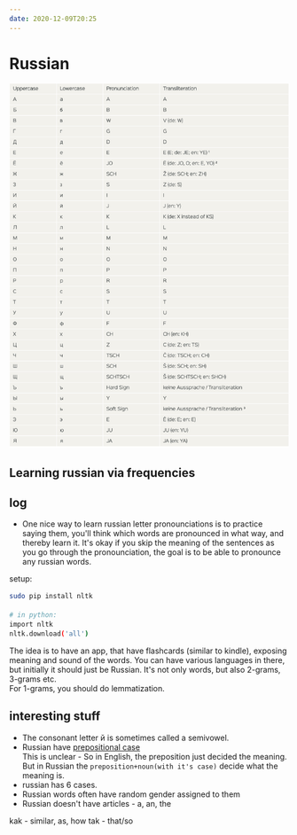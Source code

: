 ```yaml
---
date: 2020-12-09T20:25
---
```


# Russian


![russian alphabets](static/russian_alphabets.png)



## Learning russian via frequencies


## log

- One nice way to learn russian letter pronounciations is to practice saying them, you'll think which words are pronounced in what way, and thereby learn it.
It's okay if you skip the meaning of the sentences as you go through the pronounciation, the goal is to be able to pronounce any russian words.

setup:
```bash
sudo pip install nltk

# in python:
import nltk
nltk.download('all')
```

The idea is to have an app, that have flashcards (similar to kindle), exposing meaning and sound of the words. You can have various languages in there, but initially it should just be Russian. 
It's not only words, but also 2-grams, 3-grams etc.  
For 1-grams, you should do lemmatization.



## interesting stuff
- The consonant letter й  is sometimes called a semivowel.
- Russian have [prepositional case](https://www.duolingo.com/skill/ru/Where-is-it%3F/tips-and-notes)  
This is unclear - So in English, the preposition just decided the meaning. But in Russian the `preposition+noun(with it's case)` decide what the meaning is. 
- russian has 6 cases.
- Russian words often have random gender assigned to them
- Russian doesn't have articles - a, an, the

kak - similar, as, how
tak - that/so
